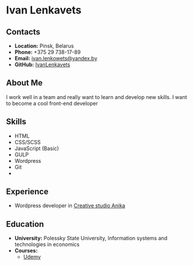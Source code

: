 
# __Ivan Lenkavets__

## __Contacts__
- __Location:__ Pinsk, Belarus
- __Phone:__ +375 29 738-17-89
- __Email:__ ivan.lenkowets@yandex.by
- __GitHub:__ [IvanLenkavets](https://github.com/IvanLenkavets)

## __About Me__
I work well in a team and really want to learn and develop new skills.
I want to become a cool front-end developer

## __Skills__
- HTML
- CSS/SCSS
- JavaScript (Basic)
- GULP
- Wordpress
- Git
- 
## __Experience__
- Wordpress developer in [Сreative studio Anika](https://anika-cs.by/)

## __Education__ 
- __University:__ Polessky State University, Information systems and technologies in economics
- __Courses:__
  - [Udemy](https://www.udemy.com/certificate/UC-61a67f26-b66f-435c-bc2c-c1b9cb7e760a/)
